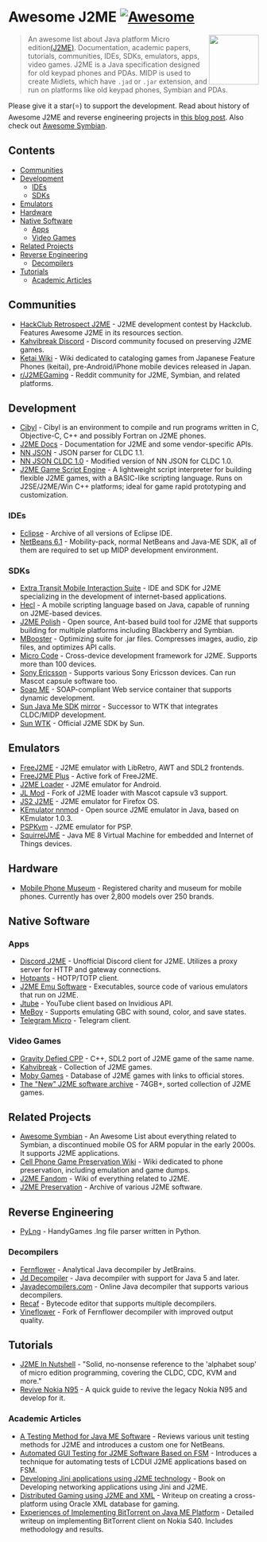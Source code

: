 # Awesome J2ME [![Awesome](https://awesome.re/badge.svg)](https://awesome.re)

[<img src="j2me-logo.jpg" align="right" width="100">](https://www.oracle.com/java/technologies/javameoverview.html)


> An awesome list about Java platform Micro edition[(J2ME)](https://en.wikipedia.org/wiki/Java_Platform,_Micro_Edition). Documentation, academic papers, tutorials, communities, IDEs, SDKs, emulators, apps, video games. J2ME is a Java specification designed for old keypad phones and PDAs. MIDP is used to create Midlets, which have `.jad` or `.jar` extension, and run on platforms like old keypad phones, Symbian and PDAs.

<!--lint disable double-link-->
Please give it a star(⭐) to support the development. Read about history of Awesome J2ME and reverse engineering projects in <a href="https://hstsethi.vercel.app/posts/programming/awesome-j2me">this blog post</a>. Also check out [Awesome Symbian](https://github.com/hstsethi/awesome-symbian).



## Contents

- [Communities](#communities)
- [Development](#development)
   - [IDEs](#ides)
   - [SDKs](#sdks)
- [Emulators](#emulators)
- [Hardware](#hardware)
- [Native Software](#native-software)
   - [Apps](#apps)
   - [Video Games](#video-games)
- [Related Projects](#related-projects)
- [Reverse Engineering](#reverse-engineering)
   - [Decompilers](#decompilers)
- [Tutorials](#tutorials)
    - [Academic Articles](#academic-articles)



## Communities

- [HackClub Retrospect J2ME](https://retrospect.hackclub.com/j2me) - J2ME development contest by Hackclub. Features Awesome J2ME in its resources section.
- [Kahvibreak Discord](https://discord.gg/8TgbHAG) - Discord community focused on preserving J2ME games.
- [Ketai Wiki](https://keitaiwiki.com/wiki/KeitaiWiki) - Wiki dedicated to cataloging games from Japanese Feature Phones (keitai), pre-Android/iPhone mobile devices released in Japan.
- [r/J2MEGaming](https://reddit.com/r/j2megaming) - Reddit community for J2ME, Symbian, and related platforms.



## Development

- [Cibyl](https://github.com/SimonKagstrom/cibyl) - Cibyl is an environment to compile and run programs written in C, Objective-C, C++ and possibly Fortran on J2ME phones.
- [J2ME Docs](https://nikita36078.github.io/J2ME_Docs) - Documentation for J2ME and some vendor-specific APIs.
- [NN JSON](https://github.com/shinovon/NNJSON) - JSON parser for CLDC 1.1.
- [NN JSON CLDC 1.0](https://github.com/gtrxAC/discord-j2me/tree/main/src/cc/nnproject/json) - Modified version of NN JSON for CLDC 1.0.
- [J2ME Game Script Engine](https://j2megamescript.sourceforge.net/) - A lightweight script interpreter for building flexible J2ME games, with a BASIC-like scripting language. Runs on J2SE/J2ME/Win C++ platforms; ideal for game rapid prototyping and customization.

### IDEs

- [Eclipse](https://archive.eclipse.org/eclipse/downloads) - Archive of all versions of Eclipse IDE.
- [NetBeans 6.1](https://archive.org/download/netbeans-olds/6.1) - Mobility-pack, normal NetBeans and Java-ME SDK, all of them are required to set up MIDP development environment.

### SDKs

- [Extra Transit Mobile Interaction Suite](http://web.archive.org/web/20070210202710/http://www.extransit.com) - IDE and SDK for J2ME specializing in the development of internet-based applications.
- [Hecl](https://www.hecl.org) - A mobile scripting language based on Java, capable of running on J2ME-based devices.
- [J2ME Polish](https://github.com/Enough-Software/j2mepolish) - Open source, Ant-based build tool for J2ME that supports building for multiple platforms including Blackberry and Symbian.
- [MBooster](https://web.archive.org/web/20070314004015/http://innaworks.com/mBooster.html) - Optimizing suite for .jar files. Compresses images, audio, zip files, and optimizes API calls.
- [Micro Code](https://web.archive.org/web/20061225061546/http://j2me-device-db.sourceforge.net/pmwiki/index.php?n=Main.HomePage) - Cross-device development framework for J2ME. Supports more than 100 devices.
- [Sony Ericsson](https://archive.org/details/semc_java_me_cldc_sdk.2-5-0-6) - Supports various Sony Ericsson devices. Can run Mascot capsule software too.
- [Soap ME](https://dl.acm.org/doi/abs/10.1145/1462802.1462805) - SOAP-compliant Web service container that supports dynamic development.
- [Sun Java Me SDK](https://www.oracle.com/java/technologies/javame-sdk/java-me-sdk-v30.html) [mirror](https://archive.org/details/sun_java_me_sdk-3_0-win) - Successor to WTK that integrates CLDC/MIDP development.
- [Sun WTK](https://www.oracle.com/java/technologies/java-archive-downloads-javame-downloads.html#sun_java_wireless_toolkit-2.5.2_01) - Official J2ME SDK by Sun.



## Emulators

- [FreeJ2ME](https://github.com/hex007/freej2me) - J2ME emulator with LibRetro, AWT and SDL2 frontends.
- [FreeJ2ME Plus](https://github.com/TASEmulators/freej2me-plus) - Active fork of FreeJ2ME.
- [J2ME Loader](https://github.com/nikita36078/J2ME-Loader) - J2ME emulator for Android.
- [JL Mod](https://github.com/woesss/JL-Mod) - Fork of J2ME loader with Mascot capsule v3 support.
- [JS2 J2ME](https://github.com/szatkus/js2me) - J2ME emulator for Firefox OS.
- [KEmulator nnmod](https://github.com/shinovon/KEmulator) - Open source J2ME emulator in Java, based on KEmulator 1.0.3.
- [PSPKvm](https://sourceforge.net/projects/pspkvm/) - J2ME emulator for PSP.
- [SquirrelJME](https://github.com/squirreljme/squirreljme) - Java ME 8 Virtual Machine for embedded and Internet of Things devices.



## Hardware

- [Mobile Phone Museum](https://mobilephonemuseum.com/about) - Registered charity and museum for mobile phones. Currently has over 2,800 models over 250 brands.


## Native Software

### Apps

- [Discord J2ME](https://github.com/gtrxAC/discord-j2me) - Unofficial Discord client for J2ME. Utilizes a proxy server for HTTP and gateway connections.
- [Hotpants](https://github.com/baumschubser/hotpants/) - HOTP/TOTP client.
- [J2ME Emu Software](https://archive.org/details/j2me-emuSoftware) - Executables, source code of various emulators that run on J2ME.
- [Jtube](https://github.com/shinovon/JTube) - YouTube client based on Invidious API.
- [MeBoy](http://arktos.se/meboy) - Supports emulating GBC with sound, color, and save states.
- [Telegram Micro](https://github.com/faissaloo/telegram-micro) - Telegram client.

### Video Games

- [Gravity Defied CPP](https://github.com/rgimad/gravity_defied_cpp) - C++, SDL2 port of J2ME game of the same name.
- [Kahvibreak](https://bluemaxima.org/kahvibreak) - Collection of J2ME games.
- [Moby Games](https://www.mobygames.com/platform/j2me) - Database of J2ME games with links to official stores.
- [The "New" J2ME software archive](https://archive.org/details/96x65pixels_j2me) - 74GB+, sorted collection of J2ME games.



## Related Projects

- [Awesome Symbian](https://github.com/hstsethi/awesome-symbian) - An Awesome List about everything related to Symbian, a discontinued mobile OS for ARM popular in the early 2000s. It supports J2ME applications.
- [Cell Phone Game Preservation Wiki](https://cellphonegamespreservation.miraheze.org/wiki/Main_Page) - Wiki dedicated to phone preservation, including emulation and game dumps.
- [J2ME Fandom](https://j2me.fandom.com/wiki) - Wiki of everything related to J2ME.
- [J2ME Preservation](https://github.com/j2me-preservation/j2me-preservation) - Archive of various J2ME software.



## Reverse Engineering

- [PyLng](https://github.com/CakesTwix/pylng) - HandyGames .lng file parser written in Python.

### Decompilers

- [Fernflower](https://github.com/fesh0r/fernflower) - Analytical Java decompiler by JetBrains.
- [Jd Decompiler](https://java-decompiler.github.io) - Java decompiler with support for Java 5 and later.
- [Javadecompilers.com](https://www.javadecompilers.com) - Online Java decompiler that supports various decompilers.
- [Recaf](https://github.com/Col-E/Recaf) - Bytecode editor that supports multiple decompilers.
- [Vineflower](https://github.com/vineflower/vineflower) - Fork of Fernflower decompiler with improved output quality.



## Tutorials

- [J2ME In Nutshell](https://www.oreilly.com/library/view/j2me-in-a/059600253X) - "Solid, no-nonsense reference to the 'alphabet soup' of micro edition programming, covering the CLDC, CDC, KVM and more."
- [Revive Nokia N95](https://github.com/domib97/revive.nokia.n95) - A quick guide to revive the legacy Nokia N95 and develop for it.

### Academic Articles

- [A Testing Method for Java ME Software](https://doi.org/10.1109/EmbeddedCom-ScalCom.2009.21) - Reviews various unit testing methods for J2ME and introduces a custom one for NetBeans.
- [Automated GUI Testing for J2ME Software Based on FSM](https://ieeexplore.ieee.org/abstract/document/5341641) - Introduces a technique for automating tests of LCDUI J2ME applications based on FSM.
- [Developing Jini applications using J2ME technology](https://dl.acm.org/doi/abs/10.5555/507165) - Book on Developing networking applications using Jini and J2ME.
- [Distributed Gaming using J2ME and XML](https://www.cs.sjsu.edu/faculty/pollett/masters/Semesters/Fall03/Rekha/CS297Report.pdf) - Writeup on creating a cross-platform using Oracle XML database for gaming.
- [Experiences of Implementing BitTorrent on Java ME Platform](https://ieeexplore.ieee.org/abstract/document/4446557) - Detailed writeup on implementing BitTorrent client on Nokia S40. Includes methodology and results.
